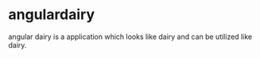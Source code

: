 # angulardairy
angular dairy is a application which looks like dairy and can be utilized like dairy.

